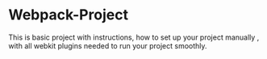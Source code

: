 # Webpack-Project 
This is basic project with instructions, how to set up your project manually , with all webkit plugins needed to run your project smoothly.
